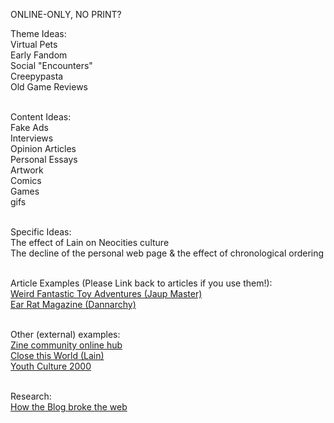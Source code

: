 ONLINE-ONLY, NO PRINT?

Theme Ideas:<br>
Virtual Pets<br>
Early Fandom<br>
Social "Encounters"<br>
Creepypasta<br>
Old Game Reviews<br>
<br>

Content Ideas:<br>
Fake Ads<br>
Interviews<br>
Opinion Articles<br>
Personal Essays<br>
Artwork<br>
Comics<br>
Games<br>
gifs<br>
<br>

Specific Ideas:<br>
The effect of Lain on Neocities culture<br>
The decline of the personal web page & the effect of chronological ordering<br>
<br>

Article Examples (Please Link back to articles if you use them!):<br>
[Weird Fantastic Toy Adventures (Jaup Master)](https://weirdfantastictoys.blogspot.com/search/label/World%20Wide%20Web?m=0)<br>
[Ear Rat Magazine (Dannarchy)](https://www.earratmag.com)<br>
<br>

Other (external) examples:<br>
[Zine community online hub](https://quarantinezineclub.neocities.org)<br>
[Close this World (Lain)](https://lainzine.org)<br>
[Youth Culture 2000](https://youthculture2000.com/ZINE%20PAGE.html)<br>
<br>

Research:<br>
[How the Blog broke the web](https://stackingthebricks.com/how-blogs-broke-the-web/)
